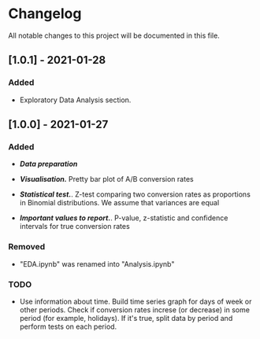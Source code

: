 # Changelog

All notable changes to this project will be documented in this file.

## [1.0.1] - 2021-01-28

### Added

- Exploratory Data Analysis section.

## [1.0.0] - 2021-01-27

### Added

- ***Data preparation***

- ***Visualisation.*** Pretty bar plot of A/B conversion rates

- ***Statistical test.***. Z-test comparing two conversion rates as proportions in Binomial distributions. We assume that variances are equal

- ***Important values to report.***. P-value, z-statistic and confidence intervals for true conversion rates

### Removed

- "EDA.ipynb" was renamed into "Analysis.ipynb"

### TODO

- Use information about time. Build time series graph for days of week or other periods. Check if conversion rates increse (or decrease) in some period (for example, holidays). If it's true, split data by period and perform tests on each period.
